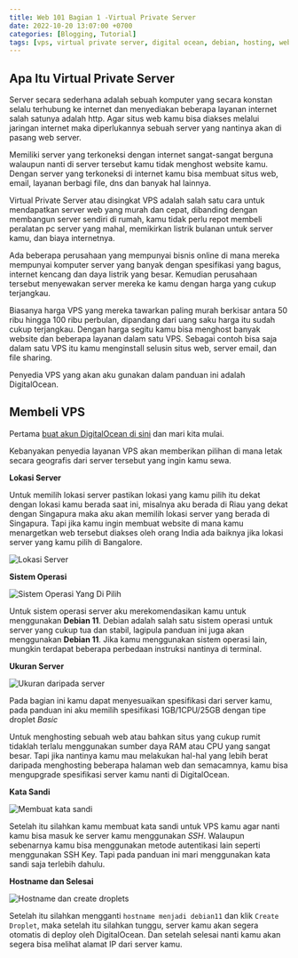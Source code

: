 ```yaml
---
title: Web 101 Bagian 1 -Virtual Private Server
date: 2022-10-20 13:07:00 +0700
categories: [Blogging, Tutorial]
tags: [vps, virtual private server, digital ocean, debian, hosting, web]
---
```


## Apa Itu Virtual Private Server

Server secara sederhana adalah sebuah komputer yang secara konstan selalu terhubung ke internet dan menyediakan beberapa layanan internet salah satunya adalah http. Agar situs web kamu bisa diakses melalui jaringan internet maka diperlukannya sebuah server yang nantinya akan di pasang web server.

Memiliki server yang terkoneksi dengan internet sangat-sangat berguna walaupun nanti di server tersebut kamu tidak menghost website kamu. Dengan server yang terkoneksi di internet kamu bisa membuat situs web, email, layanan berbagi file, dns dan banyak hal lainnya.

Virtual Private Server atau disingkat VPS adalah salah satu cara untuk mendapatkan server web yang murah dan cepat, dibanding dengan membangun server sendiri di rumah, kamu tidak perlu repot membeli peralatan pc server yang mahal, memikirkan listrik bulanan untuk server kamu, dan biaya internetnya.

Ada beberapa perusahaan yang mempunyai bisnis online di mana mereka mempunyai komputer server yang banyak dengan spesifikasi yang bagus, internet kencang dan daya listrik yang besar. Kemudian perusahaan tersebut menyewakan server mereka ke kamu dengan harga yang cukup terjangkau.

Biasanya harga VPS yang mereka tawarkan paling murah berkisar antara 50 ribu hingga 100 ribu perbulan, dipandang dari uang saku harga itu sudah cukup terjangkau. Dengan harga segitu kamu bisa menghost banyak website dan beberapa layanan dalam satu VPS. Sebagai contoh bisa saja dalam satu VPS itu kamu menginstall selusin situs web, server email, dan file sharing.

Penyedia VPS yang akan aku gunakan dalam panduan ini adalah DigitalOcean.

## Membeli VPS

Pertama [buat akun DigitalOcean di sini](https://m.do.co/c/e1d9555fa230) dan mari kita mulai.

Kebanyakan penyedia layanan VPS akan memberikan pilihan di mana letak secara geografis dari server tersebut yang ingin kamu sewa.

**Lokasi Server**

Untuk memilih lokasi server pastikan lokasi yang kamu pilih itu dekat dengan lokasi kamu berada saat ini, misalnya aku berada di Riau yang dekat dengan Singapura maka aku akan memilih lokasi server yang berada di Singapura. Tapi jika kamu ingin membuat website di mana kamu menargetkan web tersebut diakses oleh orang India ada baiknya jika lokasi server yang kamu pilih di Bangalore.

![Lokasi Server](/posts/20221020/01-lokasi-server.png)

**Sistem Operasi**

![Sistem Operasi Yang Di Pilih](/posts/20221020/02-sistem-operasi.png)

Untuk sistem operasi server aku merekomendasikan kamu untuk menggunakan **Debian 11**. Debian adalah salah satu sistem operasi untuk server yang cukup tua dan stabil, lagipula panduan ini juga akan menggunakan **Debian 11**. Jika kamu menggunakan sistem operasi lain, mungkin terdapat beberapa perbedaan instruksi nantinya di terminal.

**Ukuran Server**

![Ukuran daripada server](/posts/20221020/03-ukuran-server.png)

Pada bagian ini kamu dapat menyesuaikan spesifikasi dari server kamu, pada panduan ini aku memilih spesifikasi 1GB/1CPU/25GB dengan tipe droplet _Basic_

Untuk menghosting sebuah web atau bahkan situs yang cukup rumit tidaklah terlalu menggunakan sumber daya RAM atau CPU yang sangat besar. Tapi jika nantinya kamu mau melakukan hal-hal yang lebih berat daripada menghosting beberapa halaman web dan semacamnya, kamu bisa mengupgrade spesifikasi server kamu nanti di DigitalOcean.

**Kata Sandi**

![Membuat kata sandi](/posts/20221020/04-kata-sandi.png)

Setelah itu silahkan kamu membuat kata sandi untuk VPS kamu agar nanti kamu bisa masuk ke server kamu menggunakan _SSH_. Walaupun sebenarnya kamu bisa menggunakan metode autentikasi lain seperti menggunakan SSH Key. Tapi pada panduan ini mari menggunakan kata sandi saja terlebih dahulu.

**Hostname dan Selesai**

![Hostname dan create droplets](/posts/20221020/05-hostname-done.png)

Setelah itu silahkan mengganti `hostname menjadi debian11` dan klik `Create Droplet`, maka setelah itu silahkan tunggu, server kamu akan segera otomatis di deploy oleh DigitalOcean. Dan setelah selesai nanti kamu akan segera bisa melihat alamat IP dari server kamu.

